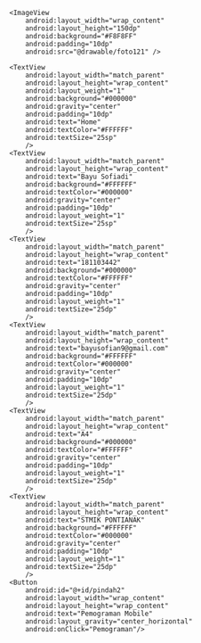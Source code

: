 
<?xml version="1.0" encoding="utf-8"?>

<LinearLayout
    xmlns:android="http://schemas.android.com/apk/res/android"
    xmlns:app="http://schemas.android.com/apk/res-auto"
    xmlns:tools="http://schemas.android.com/tools"
    android:layout_width="match_parent"
    android:layout_height="match_parent"
    android:orientation="vertical"
    tools:context=".MainActivity">

    <ImageView
        android:layout_width="wrap_content"
        android:layout_height="150dp"
        android:background="#F8F8FF"
        android:padding="10dp"
        android:src="@drawable/foto121" />

    <TextView
        android:layout_width="match_parent"
        android:layout_height="wrap_content"
        android:layout_weight="1"
        android:background="#000000"
        android:gravity="center"
        android:padding="10dp"
        android:text="Home"
        android:textColor="#FFFFFF"
        android:textSize="25sp"
        />
    <TextView
        android:layout_width="match_parent"
        android:layout_height="wrap_content"
        android:text="Bayu Sofiadi"
        android:background="#FFFFFF"
        android:textColor="#000000"
        android:gravity="center"
        android:padding="10dp"
        android:layout_weight="1"
        android:textSize="25sp"
        />
    <TextView
        android:layout_width="match_parent"
        android:layout_height="wrap_content"
        android:text="181103442"
        android:background="#000000"
        android:textColor="#FFFFFF"
        android:gravity="center"
        android:padding="10dp"
        android:layout_weight="1"
        android:textSize="25dp"
        />
    <TextView
        android:layout_width="match_parent"
        android:layout_height="wrap_content"
        android:text="bayusofian9@gmail.com"
        android:background="#FFFFFF"
        android:textColor="#000000"
        android:gravity="center"
        android:padding="10dp"
        android:layout_weight="1"
        android:textSize="25dp"
        />
    <TextView
        android:layout_width="match_parent"
        android:layout_height="wrap_content"
        android:text="A4"
        android:background="#000000"
        android:textColor="#FFFFFF"
        android:gravity="center"
        android:padding="10dp"
        android:layout_weight="1"
        android:textSize="25dp"
        />
    <TextView
        android:layout_width="match_parent"
        android:layout_height="wrap_content"
        android:text="STMIK PONTIANAK"
        android:background="#FFFFFF"
        android:textColor="#000000"
        android:gravity="center"
        android:padding="10dp"
        android:layout_weight="1"
        android:textSize="25dp"
        />
    <Button
        android:id="@+id/pindah2"
        android:layout_width="wrap_content"
        android:layout_height="wrap_content"
        android:text="Pemograman Mobile"
        android:layout_gravity="center_horizontal"
        android:onClick="Pemograman"/>
</LinearLayout>
